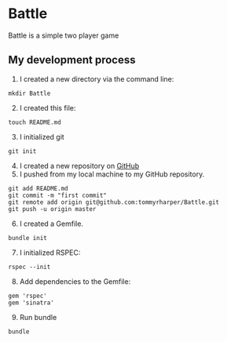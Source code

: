 # Battle

Battle is a simple two player game

## My development process

1. I created a new directory via the command line:
```
mkdir Battle
```
2. I created this file:
```
touch README.md
```
3. I initialized git
```
git init
```
4. I created a new repository on [GitHub](https://github.com/tommyrharper/Battle)
5. I pushed from my local machine to my GitHub repository.
```
git add README.md
git commit -m "first commit"
git remote add origin git@github.com:tommyrharper/Battle.git
git push -u origin master
```
6. I created a Gemfile.
```
bundle init
```
7. I initialized RSPEC:
```
rspec --init
```
8. Add dependencies to the Gemfile:
```
gem 'rspec'
gem 'sinatra'
```
9. Run bundle
```
bundle
```
